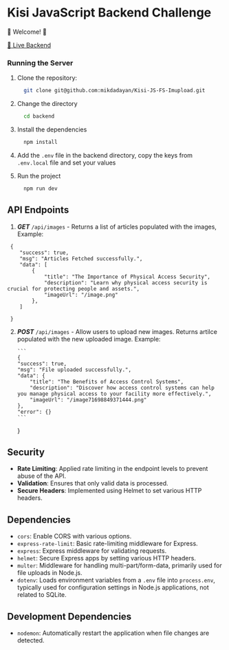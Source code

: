 # Kisi JavaScript Backend Challenge

💫 Welcome! 🎉

[🚀 Live Backend](https://kisi-js-fs-imupload-production.up.railway.app/)

### Running the Server

1. Clone the repository:

   ```bash
     git clone git@github.com:mikdadayan/Kisi-JS-FS-Imupload.git
   ```

2. Change the directory

   ```bash
     cd backend
   ```

3. Install the dependencies

   ```bash
     npm install
   ```

4. Add the `.env` file in the backend directory,
   copy the keys from `.env.local` file and set your values

5. Run the project
   ```bash
     npm run dev
   ```

## API Endpoints

1. **_GET_** `/api/images` - Returns a list of articles populated with the images,
   Example:

```
 {
    "success": true,
    "msg": "Articles Fetched successfully.",
    "data": [
        {
            "title": "The Importance of Physical Access Security",
            "description": "Learn why physical access security is crucial for protecting people and assets.",
            "imageUrl": "/image.png"
        },
    ]

 }
```

2.  **_POST_** `/api/images` - Allow users to upload new images. Returns artilce populated with the new uploaded image.
    Example:

        ```
        {
        "success": true,
        "msg": "File uploaded successfully.",
        "data": {
            "title": "The Benefits of Access Control Systems",
            "description": "Discover how access control systems can help you manage physical access to your facility more effectively.",
            "imageUrl": "/image71698849371444.png"
        },
        "error": {}
        ```

    }

## Security

- **Rate Limiting**: Applied rate limiting in the endpoint levels to prevent abuse of the API.
- **Validation**: Ensures that only valid data is processed.
- **Secure Headers**: Implemented using Helmet to set various HTTP headers.

## Dependencies

- `cors`: Enable CORS with various options.
- `express-rate-limit`: Basic rate-limiting middleware for Express.
- `express`: Express middleware for validating requests.
- `helmet`: Secure Express apps by setting various HTTP headers.
- `multer`: Middleware for handling multi-part/form-data, primarily used for file uploads in Node.js.
- `dotenv`: Loads environment variables from a `.env` file into `process.env`, typically used for configuration settings in Node.js applications, not related to SQLite.

## Development Dependencies

- `nodemon`: Automatically restart the application when file changes are detected.
